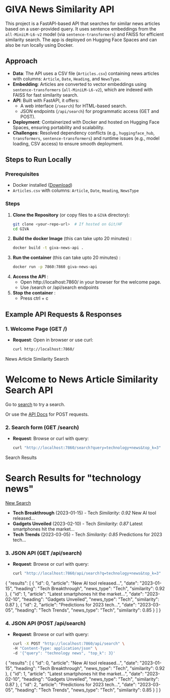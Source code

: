 # GIVA News Similarity API

This project is a FastAPI-based API that searches for similar news articles based on a user-provided query. It uses sentence embeddings from the `all-MiniLM-L6-v2` model (via `sentence-transformers`) and FAISS for efficient similarity search. The app is deployed on Hugging Face Spaces and can also be run locally using Docker.

## Approach
- **Data**: The API uses a CSV file (`Articles.csv`) containing news articles with columns: `Article`, `Date`, `Heading`, and `NewsType`.
- **Embedding**: Articles are converted to vector embeddings using `sentence-transformers` (`all-MiniLM-L6-v2`), which are indexed with FAISS for fast similarity search.
- **API**: Built with FastAPI, it offers:
  - A web interface (`/search`) for HTML-based search.
  - JSON endpoints (`/api/search`) for programmatic access (GET and POST).
- **Deployment**: Containerized with Docker and hosted on Hugging Face Spaces, ensuring portability and scalability.
- **Challenges**: Resolved dependency conflicts (e.g., `huggingface_hub`, `transformers`, `sentence-transformers`) and runtime issues (e.g., model loading, CSV access) to ensure smooth deployment.


## Steps to Run Locally
### Prerequisites
- Docker installed ([Download](https://www.docker.com/get-started))
- `Articles.csv` with columns: `Article`, `Date`, `Heading`, `NewsType`

### Steps
1. **Clone the Repository** (or copy files to a `GIVA` directory):
   ```bash
   git clone <your-repo-url>  # If hosted on Git/HF
   cd GIVA
2. **Build the docker Image** (this can take upto 20 minutes) :
   ```bash
   docker build -t giva-news-api .
3. **Run the container** (this can take upto 20 minutes) :
   ```bash
   docker run -p 7860:7860 giva-news-api
4. **Access the API** :
   - Open http://localhost:7860/ in your browser for the welcome page.
   - Use /search or /api/search endpoints
5. **Stop the container** :
   - Press ctrl + c
  
## Example API Requests & Responses

### 1. Welcome Page (GET /)
- **Request**: Open in browser or use curl:
  ```bash
  curl http://localhost:7860/
</code></pre>
<html>
    <head>News Article Similarity Search</head>
    <body>
        <div class="container">
            <h1>Welcome to News Article Similarity Search API</h1>
            <p>Go to <a href="/search">search</a> to try a search.</p>
            <p>Or use the <a href="/docs">API Docs</a> for POST requests.</p>
        </div>
    </body>
</html>

### 2. Search form (GET /search)
- **Request**: Browse or curl with query:
  ```bash
  curl "http://localhost:7860/search?query=technology+news&top_k=3"
<html>
    <head>Search Results</head>
    <body>
        <div class="container">
            <h1>Search Results for "technology news"</h1>
            <p><a href="/search">New Search</a></p>
            <ul>
                <li>
                    <strong>Tech Breakthrough</strong> (2023-01-15) - Tech
                    <em>Similarity: 0.92</em>
                    New AI tool released...
                </li>
                <li>
                    <strong>Gadgets Unveiled</strong> (2023-02-10) - Tech
                    <em>Similarity: 0.87</em>
                    Latest smartphones hit the market...
                </li>
                <li>
                    <strong>Tech Trends</strong> (2023-03-05) - Tech
                    <em>Similarity: 0.85</em>
                    Predictions for 2023 tech...
                </li>
            </ul>
        </div>
    </body>
</html>

### 3. JSON API (GET /api/search)
- **Request**: Browse or curl with query:
  ```bash
  curl "http://localhost:7860/api/search?q=technology+news&top_k=3"
{
    "results": [
        {
            "id": 0,
            "article": "New AI tool released...",
            "date": "2023-01-15",
            "heading": "Tech Breakthrough",
            "news_type": "Tech",
            "similarity": 0.92
        },
        {
            "id": 1,
            "article": "Latest smartphones hit the market...",
            "date": "2023-02-10",
            "heading": "Gadgets Unveiled",
            "news_type": "Tech",
            "similarity": 0.87
        },
        {
            "id": 2,
            "article": "Predictions for 2023 tech...",
            "date": "2023-03-05",
            "heading": "Tech Trends",
            "news_type": "Tech",
            "similarity": 0.85
        }
    ]
}

### 4. JSON API (POST /api/search)
- **Request**: Browse or curl with query:
  ```bash
  curl -X POST "http://localhost:7860/api/search" \
  -H "Content-Type: application/json" \
  -d '{"query": "technology news", "top_k": 3}'
{
    "results": [
        {
            "id": 0,
            "article": "New AI tool released...",
            "date": "2023-01-15",
            "heading": "Tech Breakthrough",
            "news_type": "Tech",
            "similarity": 0.92
        },
        {
            "id": 1,
            "article": "Latest smartphones hit the market...",
            "date": "2023-02-10",
            "heading": "Gadgets Unveiled",
            "news_type": "Tech",
            "similarity": 0.87
        },
        {
            "id": 2,
            "article": "Predictions for 2023 tech...",
            "date": "2023-03-05",
            "heading": "Tech Trends",
            "news_type": "Tech",
            "similarity": 0.85
        }
    ]
}
